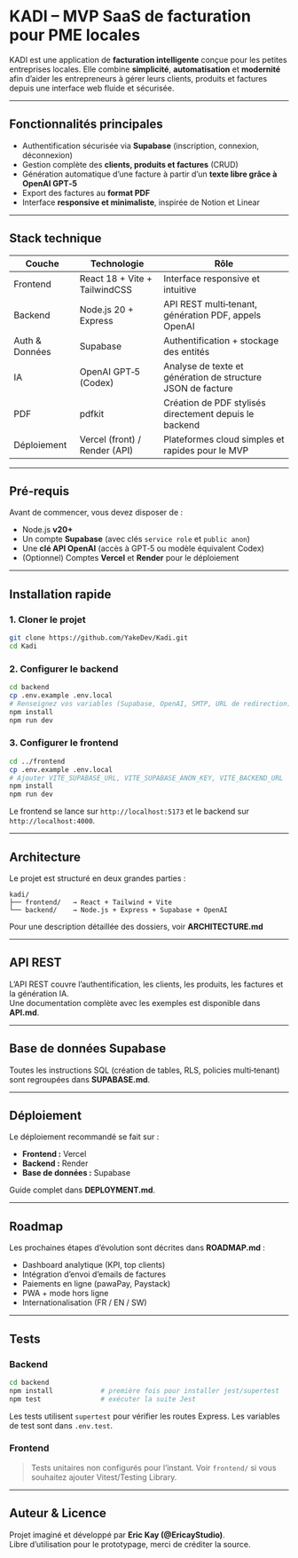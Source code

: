 # KADI – MVP SaaS de facturation pour PME locales

KADI est une application de **facturation intelligente** conçue pour les petites entreprises locales. Elle combine **simplicité**, **automatisation** et **modernité** afin d’aider les entrepreneurs à gérer leurs clients, produits et factures depuis une interface web fluide et sécurisée.

---

## Fonctionnalités principales

- Authentification sécurisée via **Supabase** (inscription, connexion, déconnexion)
- Gestion complète des **clients, produits et factures** (CRUD)
- Génération automatique d’une facture à partir d’un **texte libre grâce à OpenAI GPT‑5**
- Export des factures au **format PDF**
- Interface **responsive et minimaliste**, inspirée de Notion et Linear

---

## Stack technique

| Couche         | Technologie                   | Rôle                                                        |
| -------------- | ----------------------------- | ----------------------------------------------------------- |
| Frontend       | React 18 + Vite + TailwindCSS | Interface responsive et intuitive                           |
| Backend        | Node.js 20 + Express          | API REST multi‑tenant, génération PDF, appels OpenAI        |
| Auth & Données | Supabase                      | Authentification + stockage des entités                     |
| IA             | OpenAI GPT‑5 (Codex)          | Analyse de texte et génération de structure JSON de facture |
| PDF            | pdfkit                        | Création de PDF stylisés directement depuis le backend      |
| Déploiement    | Vercel (front) / Render (API) | Plateformes cloud simples et rapides pour le MVP            |

---

## Pré‑requis

Avant de commencer, vous devez disposer de :

- Node.js **v20+**
- Un compte **Supabase** (avec clés `service role` et `public anon`)
- Une **clé API OpenAI** (accès à GPT‑5 ou modèle équivalent Codex)
- (Optionnel) Comptes **Vercel** et **Render** pour le déploiement

---

## Installation rapide

### 1. Cloner le projet

```bash
git clone https://github.com/YakeDev/Kadi.git
cd Kadi
```

### 2. Configurer le backend

```bash
cd backend
cp .env.example .env.local
# Renseignez vos variables (Supabase, OpenAI, SMTP, URL de redirection)
npm install
npm run dev
```

### 3. Configurer le frontend

```bash
cd ../frontend
cp .env.example .env.local
# Ajouter VITE_SUPABASE_URL, VITE_SUPABASE_ANON_KEY, VITE_BACKEND_URL
npm install
npm run dev
```

Le frontend se lance sur `http://localhost:5173` et le backend sur `http://localhost:4000`.

---

## Architecture

Le projet est structuré en deux grandes parties :

```
kadi/
├── frontend/   → React + Tailwind + Vite
└── backend/    → Node.js + Express + Supabase + OpenAI
```

 Pour une description détaillée des dossiers, voir **ARCHITECTURE.md**

---

## API REST

L’API REST couvre l’authentification, les clients, les produits, les factures et la génération IA.  
Une documentation complète avec les exemples est disponible dans **API.md**.

---

## Base de données Supabase

Toutes les instructions SQL (création de tables, RLS, policies multi‑tenant) sont regroupées dans **SUPABASE.md**.

---

## Déploiement

Le déploiement recommandé se fait sur :

- **Frontend :** Vercel
- **Backend :** Render
- **Base de données :** Supabase

Guide complet dans **DEPLOYMENT.md**.

---

## Roadmap

Les prochaines étapes d’évolution sont décrites dans **ROADMAP.md** :

- Dashboard analytique (KPI, top clients)
- Intégration d’envoi d’emails de factures
- Paiements en ligne (pawaPay, Paystack)
- PWA + mode hors ligne
- Internationalisation (FR / EN / SW)

---

## Tests

### Backend

```bash
cd backend
npm install            # première fois pour installer jest/supertest
npm test               # exécuter la suite Jest
```

Les tests utilisent `supertest` pour vérifier les routes Express. Les variables de test sont dans `.env.test`.

### Frontend

> Tests unitaires non configurés pour l’instant. Voir `frontend/` si vous souhaitez ajouter Vitest/Testing Library.

---

## Auteur & Licence

Projet imaginé et développé par **Eric Kay (@EricayStudio)**.  
Libre d’utilisation pour le prototypage, merci de créditer la source.
